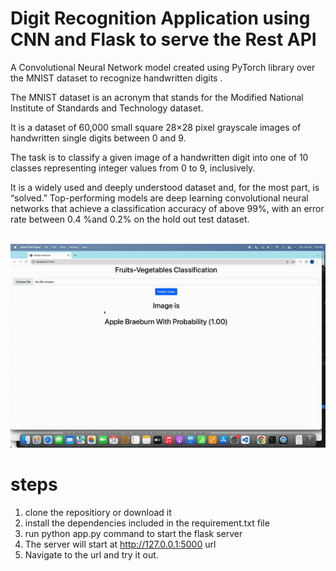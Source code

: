 # Digit Recognition Application using CNN and Flask to serve the Rest API
A Convolutional Neural Network model created using PyTorch library over the MNIST dataset to recognize handwritten digits . <br />


The MNIST dataset is an acronym that stands for the Modified National Institute of Standards and Technology dataset.

It is a dataset of 60,000 small square 28×28 pixel grayscale images of handwritten single digits between 0 and 9.

The task is to classify a given image of a handwritten digit into one of 10 classes representing integer values from 0 to 9, inclusively.

It is a widely used and deeply understood dataset and, for the most part, is “solved.” Top-performing models are deep learning convolutional neural networks that achieve a classification accuracy of above 99%, with an error rate between 0.4 %and 0.2% on the hold out test dataset. <br />
<br />


![](gif-1.gif)

# steps
1. clone the repositiory or download it
2. install the dependencies included in the requirement.txt file
3. run python app.py command to start the flask server
4. The server will start at http://127.0.0.1:5000 url
5. Navigate to the url and try it out.